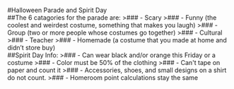 <br/>
#Halloween Parade and Spirit Day
<br/>
##The 6 catagories for the parade are:
>### - Scary
>### - Funny (the coolest and weirdest costume, something that makes you laugh)
>### - Group (two or more people whose costumes go together)
>### - Cultural
>### - Teacher
>### - Homemade (a costume that you made at home and didn’t store buy)
<br/>
##Spirit Day Info:
>### - Can wear black and/or orange this Friday or a costume
>### - Color must be 50% of the clothing
>### - Can't tape on paper and count it
>### - Accessories, shoes, and small designs on a shirt do not count.
>### - Homeroom point calculations stay the same

